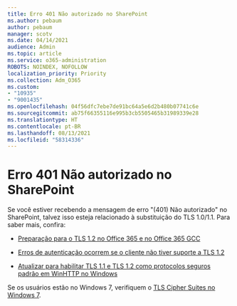 ```yaml
---
title: Erro 401 Não autorizado no SharePoint
ms.author: pebaum
author: pebaum
manager: scotv
ms.date: 04/14/2021
audience: Admin
ms.topic: article
ms.service: o365-administration
ROBOTS: NOINDEX, NOFOLLOW
localization_priority: Priority
ms.collection: Adm_O365
ms.custom:
- "10935"
- "9001435"
ms.openlocfilehash: 04f56dfc7ebe7de91bc64a5e6d2b480b07741c6e
ms.sourcegitcommit: ab75f66355116e995b3cb5505465b31989339e28
ms.translationtype: HT
ms.contentlocale: pt-BR
ms.lasthandoff: 08/13/2021
ms.locfileid: "58314336"
---
```

# <a name="401-unauthorized-error-in-sharepoint"></a>Erro 401 Não autorizado no SharePoint

Se você estiver recebendo a mensagem de erro "(401) Não autorizado" no SharePoint, talvez isso esteja relacionado à substituição do TLS 1.0/1.1. Para saber mais, confira:

- [Preparação para o TLS 1.2 no Office 365 e no Office 365 GCC](https://docs.microsoft.com/microsoft-365/compliance/prepare-tls-1.2-in-office-365)

- [Erros de autenticação ocorrem se o cliente não tiver suporte a TLS 1.2](https://docs.microsoft.com/sharepoint/troubleshoot/administration/authentication-errors-tls12-support)

- [Atualizar para habilitar TLS 1.1 e TLS 1.2 como protocolos seguros padrão em WinHTTP no Windows](https://support.microsoft.com/topic/update-to-enable-tls-1-1-and-tls-1-2-as-default-secure-protocols-in-winhttp-in-windows-c4bd73d2-31d7-761e-0178-11268bb10392)

Se os usuários estão no Windows 7, verifiquem o [TLS Cipher Suites no Windows 7](https://docs.microsoft.com/windows/win32/secauthn/tls-cipher-suites-in-windows-7).